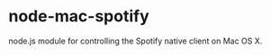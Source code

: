 node-mac-spotify
================

node.js module for controlling the Spotify native client on Mac OS X.

